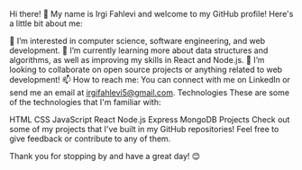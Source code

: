 Hi there! 👋
My name is Irgi Fahlevi and welcome to my GitHub profile! Here's a little bit about me:

👀 I’m interested in computer science, software engineering, and web development.
🌱 I’m currently learning more about data structures and algorithms, as well as improving my skills in React and Node.js.
💞️ I’m looking to collaborate on open source projects or anything related to web development!
📫 How to reach me: You can connect with me on LinkedIn or send me an email at irgifahlevi5@gmail.com.
Technologies
These are some of the technologies that I'm familiar with:

HTML
CSS
JavaScript
React
Node.js
Express
MongoDB
Projects
Check out some of my projects that I've built in my GitHub repositories! Feel free to give feedback or contribute to any of them.

Thank you for stopping by and have a great day! 😊
